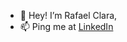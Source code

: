 - 👋 Hey! I’m Rafael Clara,
- 📫 Ping me at [LinkedIn]([url](https://linkedin.com/in/rafaelclara))

<!--
hahfar/hahfar is a ✨ special ✨ repository because its `README.md` (this file) appears on your GitHub profile.
You can click the Preview link to take a look at your changes.
-->
